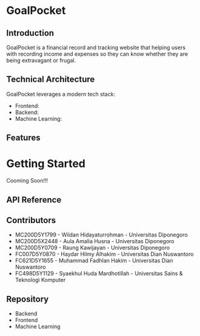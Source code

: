 # GoalPocket

## Introduction
GoalPocket is a financial record and tracking website that helping users with recording income and expenses so they can know whether they are being extravagant or frugal.

## Technical Architecture
GoalPocket leverages a modern tech stack:
 - Frontend:
 - Backend:
 - Machine Learning:

## Features


# Getting Started
Cooming Soon!!!

## API Reference


## Contributors
- MC200D5Y1799 - Wildan Hidayaturrohman - Universitas Diponegoro
- MC200D5X2448 - Aula Amalia Husna - Universitas Diponegoro
- MC200D5Y0709 - Raung Kawijayan - Universitas Diponegoro
- FC007D5Y0870 - Haydar Hilmy Alhakim - Universitas Dian Nuswantoro
- FC621D5Y1655 - Muhammad Fadhlan Hakim - Universitas Dian Nuswantoro
- FC498D5Y1129 - Syaekhul Huda Mardhotillah - Universitas Sains & Teknologi Komputer

## Repository
- Backend
- Frontend
- Machine Learning
